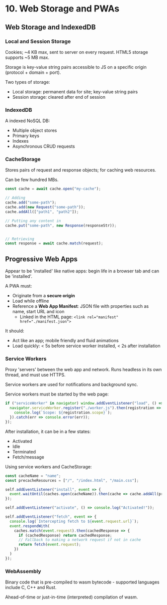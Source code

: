 # 10. Web Storage and PWAs

## Web Storage and IndexedDB

### Local and Session Storage

Cookies; ~4 KB max, sent to server on every request. HTML5 storage supports ~5 MB max.

Storage is key-value string pairs accessible to JS on a specific origin (protocol + domain + port).

Two types of storage:

- Local storage: permanent data for site; key-value string pairs
- Session storage: cleared after end of session

### IndexedDB

A indexed NoSQL DB:

- Multiple object stores
- Primary keys
- Indexes
- Asynchronous CRUD requests

### CacheStorage

Stores pairs of request and response objects; for caching web resources.

Can be few hundred MBs.

```js
const cache = await cache.open("my-cache");

// Adding
cache.add("some-path");
cache.add(new Request("some-path"));
cache.addAll(["path1", "path2"]);

// Putting any content in
cache.put("some-path", new Response(responseStr));


// Retrieving
const response = await cache.match(request);
```

## Progressive Web Apps

Appear to be 'installed' like native apps: begin life in a browser tab and can be 'installed'.

A PWA must:

- Originate from a **secure origin**
- Load while offline
- Reference a **Web App Manifest**: JSON file with properties such as name, start URL and icon
  - Linked in the HTML page: `<link rel="manifest" href="./manifest.json">`

It should:

- Act like an app; mobile friendly and fluid animations
- Load quickly: < 5s before service worker installed, < 2s after installation

### Service Workers

Proxy 'servers' between the web app and network. Runs headless in its own thread, and must use HTTPS.

Service workers are used for notifications and background sync.

Service workers must be started by the web page:

```js
if ("serviceWorker" in navigator) window.addEventListener("load", () => {
  navigator.serviceWorker.register("./worker.js").then(registration => {
    console.log(`Scope: ${registration.scope}`);
  }).catch(err => console.error(err));
});
```

After installation, it can be in a few states:

- Activated
- Idle
- Terminated
- Fetch/message

Using service workers and CacheStorage:

```js
const cacheName = "name";
const precacheResources = ["/", "/index.html", "/main.css"];

self.addEventListener("install", event => {
  event.waitUntil(caches.open(cacheName)).then(cache => cache.addAll(precacheResources));
});

self.addEventListener("activate", () => console.log("Activated!"));

self.addEventListener("fetch", event => {
  console.log(`Intercepting fetch to ${event.request.url}`);
  event.respondWith(
    caches.match(event.request).then(cachedResponse => {
      if (cachedResponse) return cachedResponse;
      // Fallback to making a network request if not in cache
      return fetch(event.request);
    })
  )
});
```

### WebAssembly

Binary code that is pre-compiled to wasm bytecode - supported languages include C, C++ and Rust.

Ahead-of-time or just-in-time (interpreted) compilation of wasm.
